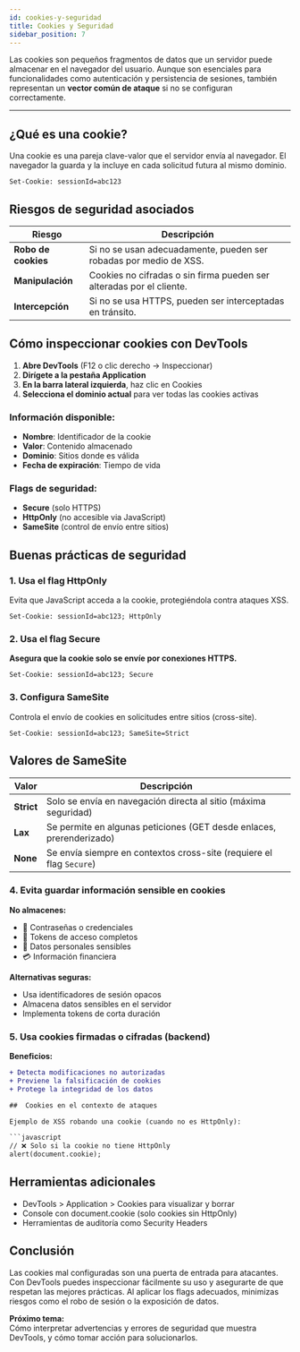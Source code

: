 ```yaml
---
id: cookies-y-seguridad
title: Cookies y Seguridad
sidebar_position: 7
---
```


Las cookies son pequeños fragmentos de datos que un servidor puede almacenar en el navegador del usuario. Aunque son esenciales para funcionalidades como autenticación y persistencia de sesiones, también representan un **vector común de ataque** si no se configuran correctamente.

---

##  ¿Qué es una cookie?

Una cookie es una pareja clave-valor que el servidor envía al navegador. El navegador la guarda y la incluye en cada solicitud futura al mismo dominio.

```http
Set-Cookie: sessionId=abc123
```

##  Riesgos de seguridad asociados

| Riesgo           | Descripción                                                                 |
|------------------|-----------------------------------------------------------------------------|
| **Robo de cookies** | Si no se usan adecuadamente, pueden ser robadas por medio de XSS.          |
| **Manipulación**   | Cookies no cifradas o sin firma pueden ser alteradas por el cliente.        |
| **Intercepción**   | Si no se usa HTTPS, pueden ser interceptadas en tránsito.                   |

##  Cómo inspeccionar cookies con DevTools

1. **Abre DevTools** (F12 o clic derecho → Inspeccionar)
2. **Dirígete a la pestaña Application**
3. **En la barra lateral izquierda**, haz clic en Cookies
4. **Selecciona el dominio actual** para ver todas las cookies activas

### Información disponible:
- **Nombre**: Identificador de la cookie  
- **Valor**: Contenido almacenado  
- **Dominio**: Sitios donde es válida  
- **Fecha de expiración**: Tiempo de vida  

### Flags de seguridad:
- **Secure** (solo HTTPS)  
- **HttpOnly** (no accesible via JavaScript)  
- **SameSite** (control de envío entre sitios)  

##  Buenas prácticas de seguridad

### 1. Usa el flag HttpOnly
Evita que JavaScript acceda a la cookie, protegiéndola contra ataques XSS.

```http
Set-Cookie: sessionId=abc123; HttpOnly
```

### 2. Usa el flag Secure  
**Asegura que la cookie solo se envíe por conexiones HTTPS.**  

```http
Set-Cookie: sessionId=abc123; Secure
```

### 3. Configura SameSite  
Controla el envío de cookies en solicitudes entre sitios (cross-site).  

```http
Set-Cookie: sessionId=abc123; SameSite=Strict
```

## Valores de SameSite

| Valor    | Descripción                                                                 |
|----------|-----------------------------------------------------------------------------|
| **Strict** | Solo se envía en navegación directa al sitio (máxima seguridad)            |
| **Lax**    | Se permite en algunas peticiones (GET desde enlaces, prerenderizado)       |
| **None**   | Se envía siempre en contextos cross-site (requiere el flag `Secure`)       |

### 4. Evita guardar información sensible en cookies
**No almacenes:**
- 🔑 Contraseñas o credenciales
- 🔐 Tokens de acceso completos
- 📛 Datos personales sensibles
- 💳 Información financiera

**Alternativas seguras:**
- Usa identificadores de sesión opacos
- Almacena datos sensibles en el servidor
- Implementa tokens de corta duración

### 5. Usa cookies firmadas o cifradas (backend)
**Beneficios:**
```diff
+ Detecta modificaciones no autorizadas
+ Previene la falsificación de cookies
+ Protege la integridad de los datos

##  Cookies en el contexto de ataques

Ejemplo de XSS robando una cookie (cuando no es HttpOnly):

```javascript
// ❌ Solo si la cookie no tiene HttpOnly
alert(document.cookie);
```

##  Herramientas adicionales
- DevTools > Application > Cookies para visualizar y borrar
- Console con document.cookie (solo cookies sin HttpOnly)
- Herramientas de auditoría como Security Headers

## Conclusión
Las cookies mal configuradas son una puerta de entrada para atacantes. Con DevTools puedes inspeccionar fácilmente su uso y asegurarte de que respetan las mejores prácticas. Al aplicar los flags adecuados, minimizas riesgos como el robo de sesión o la exposición de datos.

**Próximo tema:**  
Cómo interpretar advertencias y errores de seguridad que muestra DevTools, y cómo tomar acción para solucionarlos.
